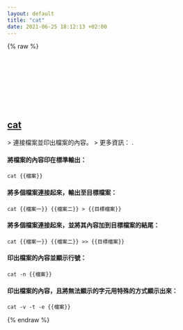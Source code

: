 ```yaml
---
layout: default
title: "cat"
date: 2021-06-25 18:12:13 +02:00
---
```

{% raw %}
<h2 id="cat">
  <a href="/zh_tw/common/cat.html">cat</a> <a href="#cat"><svg class="icon">
    <use href="/assets/images/unicode_sprite.svg#link" />
  </svg></a>
</h2>
> 連接檔案並印出檔案的內容。
> 更多資訊： <https://www.gnu.org/software/coreutils/cat>.

#### 將檔案的內容印在標準輸出：
```shell
cat {{檔案}}
```
#### 將多個檔案連接起來，輸出至目標檔案：
```shell
cat {{檔案一}} {{檔案二}} > {{目標檔案}}
```
#### 將多個檔案連接起來，並將其內容加到目標檔案的結尾：
```shell
cat {{檔案一}} {{檔案二}} >> {{目標檔案}}
```
#### 印出檔案的內容並顯示行號：
```shell
cat -n {{檔案}}
```
#### 印出檔案的內容，且將無法顯示的字元用特殊的方式顯示出來：
```shell
cat -v -t -e {{檔案}}
```
{% endraw %}